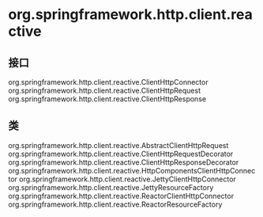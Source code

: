 # org.springframework.http.client.reactive

## 接口

org.springframework.http.client.reactive.ClientHttpConnector
org.springframework.http.client.reactive.ClientHttpRequest
org.springframework.http.client.reactive.ClientHttpResponse

## 类

org.springframework.http.client.reactive.AbstractClientHttpRequest
org.springframework.http.client.reactive.ClientHttpRequestDecorator
org.springframework.http.client.reactive.ClientHttpResponseDecorator
org.springframework.http.client.reactive.HttpComponentsClientHttpConnector
org.springframework.http.client.reactive.JettyClientHttpConnector
org.springframework.http.client.reactive.JettyResourceFactory
org.springframework.http.client.reactive.ReactorClientHttpConnector
org.springframework.http.client.reactive.ReactorResourceFactory




